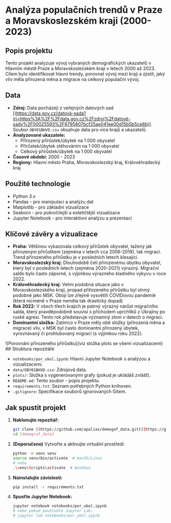 # Analýza populačních trendů v Praze a Moravskoslezském kraji (2000-2023)

## Popis projektu

Tento projekt analyzuje vývoj vybraných demografických ukazatelů v Hlavním městě Praze a Moravskoslezském kraji v letech 2000 až 2023. Cílem bylo identifikovat hlavní trendy, porovnat vývoj mezi kraji a zjistit, jaký vliv měla přirozená měna a migrace na celkový populační vývoj.

## Data

* **Zdroj:** Data pocházejí z veřejných datových sad [(https://data.gov.cz/datová-sada?iri=https%3A%2F%2Fdata.gov.cz%2Fzdroj%2Fdatové-sady%2F00025593%2F6795807bcf25ae041ee00d15b5b5ce8b)]. Soubor `OBY01BHVD.csv` obsahuje data pro více krajů a ukazatelů.
* **Analyzované ukazatele:**
    * Přirozený přírůstek/úbytek na 1 000 obyvatel
    * Přírůstek/úbytek stěhováním na 1 000 obyvatel
    * Celkový přírůstek/úbytek na 1 000 obyvatel
* **Časové období:** 2000 - 2023
* **Regiony:** Hlavní město Praha, Moravskoslezský kraj, Královéhradecký kraj

## Použité technologie

* Python 3.x
* Pandas - pro manipulaci a analýzu dat
* Matplotlib - pro základní vizualizace
* Seaborn - pro pokročilejší a estetičtější vizualizace
* Jupyter Notebook - pro interaktivní analýzu a prezentaci

## Klíčové závěry a vizualizace

* **Praha:** Většinou vykazovala celkový přírůstek obyvatel, tažený jak přirozeným přírůstkem (zejména v letech cca 2006-2019), tak migrací. Trend přirozeného přírůstku je v posledních letech klesající.
* **Moravskoslezský kraj:** Dlouhodobě čelí přirozenému úbytku obyvatel, který byl v posledních letech (zejména 2020-2021) výrazný. Migrační saldo bylo často záporné, s výjimkou výrazného kladného výkyvu v roce 2022.
* **Královéhradecký kraj:** Velmi podobná situace jako v Moravskoslezského kraji, propad přiřozeného přírůstku byl strmý podobně jako MSK. Oboji lze zřejmě vysvětlit COVIDovou pandemié (která nicméně v Praze neměla tak drastický dopad)
* **Rok 2022:** V všech třech krajích je patrný výrazný nárůst migračního salda, který pravděpodobně souvisí s příchodem uprchlíků z Ukrajiny po ruské agresi. Tento rok představuje významný zlom v datech o migraci.
* **Dominantní složka:** Zatímco v Praze měly obě složky (přirozená měna a migrace) vliv, v MSK byl často dominantní přirozený úbytek, vyrovnávaný či prohlubovaný migrací (s výjimkou roku 2022).

![Porovnání přirozeného přírůstku](viz složka plots se všemi vizualizacemi) ## Struktura repozitáře

* `notebooks/por_ukol.ipynb`: Hlavní Jupyter Notebook s analýzou a vizualizacemi.
* `data/OBY01BHVD.csv`: Zdrojová data.
* `plots/`: Složka s vygenerovanými grafy (pokud je ukládáš zvlášť).
* `README.md`: Tento soubor - popis projektu.
* `requirements.txt`: Seznam potřebných Python knihoven.
* `.gitignore`: Specifikace souborů ignorovaných Gitem.

## Jak spustit projekt

1.  **Naklonujte repozitář:**
    ```bash
    git clone [(https://github.com/apalias/demogaf_data.git)](https://github.com/apalias/demogaf_data.git)
    cd [demograf_data]
    ```
2.  **(Doporučeno)** Vytvořte a aktivujte virtuální prostředí:
    ```bash
    python -m venv venv
    source venv/bin/activate  # macOS/Linux
    # nebo
    .\venv\Scripts\activate  # Windows
    ```
3.  **Nainstalujte závislosti:**
    ```bash
    pip install -r requirements.txt
    ```
4.  **Spusťte Jupyter Notebook:**
    ```bash
    jupyter notebook notebooks/por_ukol.ipynb
    # nebo pokud používáte Jupyter Lab:
    # jupyter lab notebooks/por_ukol.ipynb
    ```
